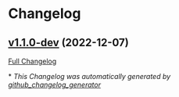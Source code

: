 # Changelog

## [v1.1.0-dev](https://github.com/NASA-PDS/web-analytics/tree/v1.1.0-dev) (2022-12-07)

[Full Changelog](https://github.com/NASA-PDS/web-analytics/compare/d6977fda23e31e92e8229725ad26c02e0e665157...v1.1.0-dev)



\* *This Changelog was automatically generated by [github_changelog_generator](https://github.com/github-changelog-generator/github-changelog-generator)*
